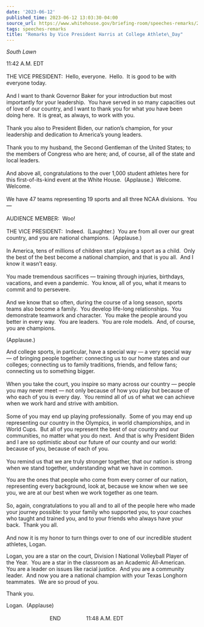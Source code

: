 ```yaml
---
date: '2023-06-12'
published_time: 2023-06-12 13:03:30-04:00
source_url: https://www.whitehouse.gov/briefing-room/speeches-remarks/2023/06/12/remarks-by-vice-president-harris-at-college-athlete-day/
tags: speeches-remarks
title: "Remarks by Vice President Harris at College Athlete\_Day"
---
```

 
*South Lawn*

11:42 A.M. EDT  
   
THE VICE PRESIDENT:  Hello, everyone.  Hello.  It is good to be with
everyone today.   
   
And I want to thank Governor Baker for your introduction but most
importantly for your leadership.  You have served in so many capacities
out of love of our country, and I want to thank you for what you have
been doing here.  It is great, as always, to work with you.  
   
Thank you also to President Biden, our nation’s champion, for your
leadership and dedication to America’s young leaders.  
   
Thank you to my husband, the Second Gentleman of the United States; to
the members of Congress who are here; and, of course, all of the state
and local leaders.  
   
And above all, congratulations to the over 1,000 student athletes here
for this first-of-its-kind event at the White House.  (Applause.) 
Welcome.  Welcome.   
   
We have 47 teams representing 19 sports and all three NCAA divisions. 
You —  
   
AUDIENCE MEMBER:  Woo!  
   
THE VICE PRESIDENT:  Indeed.  (Laughter.)  You are from all over our
great country, and you are national champions.  (Applause.)  
   
In America, tens of millions of children start playing a sport as a
child.  Only the best of the best become a national champion, and that
is you all.  And I know it wasn’t easy.  
   
You made tremendous sacrifices — training through injuries, birthdays,
vacations, and even a pandemic.  You know, all of you, what it means to
commit and to persevere.  
   
And we know that so often, during the course of a long season, sports
teams also become a family.  You develop life-long relationships.  You
demonstrate teamwork and character.  You make the people around you
better in every way.  You are leaders.  You are role models.  And, of
course, you are champions.   
  
(Applause.)     
  
And college sports, in particular, have a special way — a very special
way — of bringing people together: connecting us to our home states and
our colleges; connecting us to family traditions, friends, and fellow
fans; connecting us to something bigger.  
   
When you take the court, you inspire so many across our country — people
you may never meet — not only because of how you play but because of who
each of you is every day.  You remind all of us of what we can achieve
when we work hard and strive with ambition.  
   
Some of you may end up playing professionally.  Some of you may end up
representing our country in the Olympics, in world championships, and in
World Cups.  But all of you represent the best of our country and our
communities, no matter what you do next.  And that is why President
Biden and I are so optimistic about our future of our county and our
world: because of you, because of each of you.  
   
You remind us that we are truly stronger together, that our nation is
strong when we stand together, understanding what we have in common.   
  
You are the ones that people who come from every corner of our nation,
representing every background, look at, because we know when we see you,
we are at our best when we work together as one team.   
   
So, again, congratulations to you all and to all of the people here who
made your journey possible: to your family who supported you, to your
coaches who taught and trained you, and to your friends who always have
your back.  Thank you all.  
   
And now it is my honor to turn things over to one of our incredible
student athletes, Logan.   
  
Logan, you are a star on the court, Division I National Volleyball
Player of the Year.  You are a star in the classroom as an Academic
All-American.  You are a leader on issues like racial justice.  And you
are a community leader.  And now you are a national champion with your
Texas Longhorn teammates.  We are so proud of you.  
  
Thank you.  
  
Logan.  (Applause)  
    
                             END                 11:48 A.M. EDT
